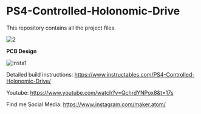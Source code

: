 # PS4-Controlled-Holonomic-Drive

This repository contains all the project files.

![2](https://user-images.githubusercontent.com/87944335/184659158-a8d4e583-b345-485a-9720-bf06b9bf733a.jpg)

**PCB Design**

![insta1](https://user-images.githubusercontent.com/87944335/205495310-59fd8edf-a352-41fa-9fbf-7439a8d092a7.jpg)


Detailed build instructions: https://www.instructables.com/PS4-Controlled-Holonomic-Drive/

Youtube: https://www.youtube.com/watch?v=QchrdYNPox8&t=17s

Find me Social Media: https://www.instagram.com/maker.atom/
